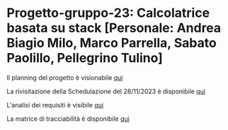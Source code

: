 # Progetto-gruppo-23: Calcolatrice basata su stack [Personale: Andrea Biagio Milo, Marco Parrella, Sabato Paolillo, Pellegrino Tulino]

Il planning del progetto è visionabile [qui](https://github.com/PellegrinoTulino/Progetto-gruppo-23/files/13444309/group.23.Planning.zip)

La rivisitazione della Schedulazione del 28/11/2023 è disponibile [qui](https://github.com/PellegrinoTulino/Progetto-gruppo-23/files/13504534/Nuova.Schedulazione.pdf)

L'analisi dei requisiti è visibile [qui](https://github.com/PellegrinoTulino/Progetto-gruppo-23/files/13504544/Requisiti.pdf)

La matrice di tracciabilità è disponibile [qui](https://github.com/PellegrinoTulino/Progetto-gruppo-23/files/13504552/Matrice.Tracciabilita.pdf)

